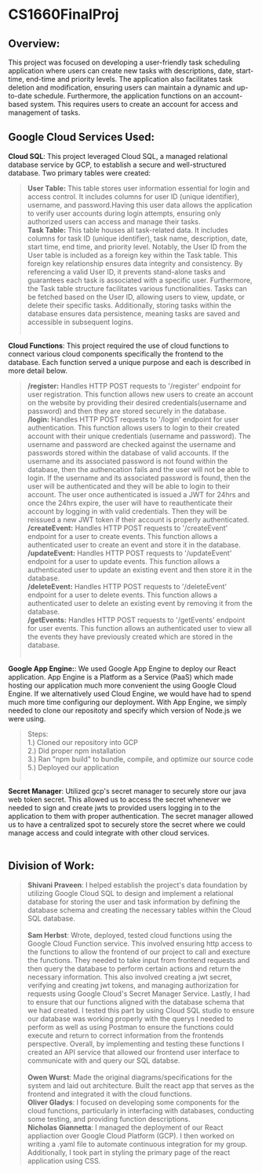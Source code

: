 # CS1660FinalProj
## Overview: <br>
This project was focused on developing a user-friendly task scheduling application where users can create new tasks with descriptions, date, start-time, end-time and priority levels. The application also facilitates task deletion and modification, ensuring users can maintain a dynamic and up-to-date schedule. Furthermore, the application functions on an account-based system. This requires users to create an account for access and management of tasks.
## Google Cloud Services Used: <br>
**Cloud SQL**: This project leveraged Cloud SQL, a managed relational database service by GCP, to establish a secure and well-structured database. Two primary tables were created: <br>
> **User Table:** This table stores user information essential for login and access control. It includes columns for user ID (unique identifier), username, and password.Having this user data allows the application to verify user accounts during login attempts, ensuring only authorized users can access and manage their tasks.<br>
> **Task Table:** This table houses all task-related data. It includes columns for task ID (unique identifier), task name, description, date, start time, end time, and priority level. Notably, the User ID from the User table is included as a foreign key within the Task table. This foreign key relationship ensures data integrity and consistency. By referencing a valid User ID, it prevents stand-alone tasks and guarantees each task is associated with a specific user. Furthermore, the Task table structure facilitates various functionalities. Tasks can be fetched based on the User ID, allowing users to view, update, or delete their specific tasks. Additionally, storing tasks within the database ensures data persistence, meaning tasks are saved and accessible in subsequent logins. <br> <br>

**Cloud Functions**: This project required the use of cloud functions to connect various cloud components specifically the frontend to the database.  Each function served a unique purpose and each is described in more detail below.<br>
> **/register:** Handles HTTP POST requests to '/register' endpoint for user registration.  This function allows new users to create an account on the website by providing their desired credentials(username and password) and then they are stored securely in the database.<br>
> **/login:** Handles HTTP POST requests to '/login' endpoint for user authentication.  This function allows users to login to their created account with their unique credentials (username and password). The username and password are checked against the username and passwords stored within the database of valid accounts.  If the username and its associated password is not found within the database, then the authencation fails and the user will not be able to login.  If the username and its associated password is found, then the user will be authenticated and they will be able to login to their account.  The user once authenticated is issued a JWT for 24hrs and once the 24hrs expire, the user will have to reauthenticate their account by logging in with valid credentials.  Then they will be reissued a new JWT token if their account is properly authenticated.<br>
> **/createEvent:** Handles HTTP POST requests to '/createEvent' endpoint for a user to create events.  This function allows a authenticated user to create an event and store it in the database.<br>
> **/updateEvent:** Handles HTTP POST requests to '/updateEvent' endpoint for a user to update events.  This function allows a authenticated user to update an existing event and then store it in the database.<br>
> **/deleteEvent:** Handles HTTP POST requests to '/deleteEvent' endpoint for a user to delete events.  This function allows a authenticated user to delete an existing event by removing it from the database.<br>
> **/getEvents:** Handles HTTP POST requests to '/getEvents' endpoint for user events. This function allows an authenticated user to view all the events they have previously created which are stored in the database.
<br><br>

**Google App Engine:**:  We used Google App Engine to deploy our React application.  App Engine is a Platform as a Service (PaaS) which made hosting our application much more convenient the using Google Cloud Engine.  If we alternatively used Cloud Engine, we would have had to spend much more time configuring our deployment.  With App Engine, we simply needed to clone our repositoty and specify which version of Node.js we were using.  
>Steps:<br>
>1.) Cloned our repository into GCP<br>
>2.) Did proper npm installation<br>
>3.) Ran "npm build" to bundle, compile, and optimize our source code<br>
>5.) Deployed our application
<br><br>

**Secret Manager**: Utilized gcp's secret manager to securely store our java web token secret. This allowed us to access the secret whenever we needed to sign and create jwts to provided users logging in to the application to them with proper authentication. The secret manager allowed us to have a centralized spot to securely store the secret where we could manage access and could integrate with other cloud services.
<br><br> 


## Division of Work: <br>
> **Shivani Praveen**: I helped establish the project's data foundation by utilizing Google Cloud SQL to design and implement a relational database for storing the user and task information by defining the database schema and creating the necessary tables within the Cloud SQL database. <br> <br>
> **Sam Herbst**: Wrote, deployed, tested cloud functions using the Google Cloud Function service. This involved ensuring http access to the functions to allow the frontend of our project to call and execture the functions. They needed to take input from frontend requests and then query the database to perform certain actions and return the necessary information. This also involved creating a jwt secret, verifying and creating jwt tokens, and managing authorization for requests using Google Cloud's Secret Manager Service. Lastly, I had to ensure that our functions aligned with the database schema that we had created. I tested this part by using Cloud SQL studio to ensure our database was working properly with the querys I needed to perform as well as using Postman to ensure the functions could execute and return to correct information from the frontends perspective. Overall, by implementing and testing these functions I created an API service that allowed our frontend user interface to communicate with and query our SQL databse. <br> <br>
> **Owen Wurst**: Made the original diagrams/specifications for the system and laid out architecture. Built the react app that serves as the frontend and integrated it with the cloud functions.<br>
> **Oliver Gladys**:  I focused on developing some components for the cloud functions, particularly in interfacing with databases, conducting some testing, and providing function descriptions.<br>
> **Nicholas Giannetta**: I managed the deployment of our React appliaction over Google Cloud Platform (GCP).  I then worked on writing a .yaml file to automate continuous integration for my group.  Additionally, I took part in styling the primary page of the react application using CSS.
